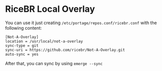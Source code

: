 # RiceBR Local Overlay

You can use it just creating `/etc/portage/repos.conf/ricebr.conf` with the following content:

```
[Not-A-Overlay]
location = /usr/local/not-a-overlay
sync-type = git
sync-uri = https://github.com/ricebr/Not-A-Overlay.git
auto-sync = yes
```

After that, you can sync by using `emerge --sync`

